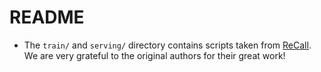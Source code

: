 # README

- The `train/` and `serving/` directory contains scripts taken from [ReCall](https://github.com/Agent-RL/ReCall).
We are very grateful to the original authors for their great work!

